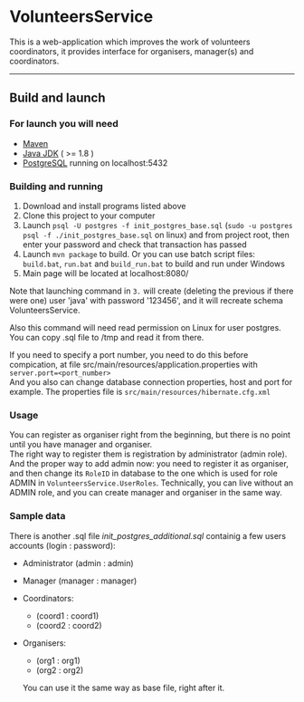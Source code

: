 # VolunteersService

This is a web-application which improves the work of volunteers coordinators, it provides interface for organisers, manager(s) and coordinators.

--------

## Build and launch

### For launch you will need

* [Maven](http://maven.apache.org/download.cgi)
* [Java JDK](https://www.oracle.com/technetwork/java/javase/downloads/2133151) ( >= 1.8 )
* [PostgreSQL](https://www.postgresql.org/download/) running on localhost:5432

### Building and running

1. Download and install programs listed above
2. Clone this project to your computer
3. Launch ```psql -U postgres -f init_postgres_base.sql``` (```sudo -u postgres psql -f ./init_postgres_base.sql``` on linux) and from project root, then enter your password and check that transaction has passed
4. Launch ```mvn package``` to build. Or you can use batch script files: ```build.bat```, ```run.bat``` and ```build_run.bat``` to build and run under Windows
5. Main page will be located at localhost:8080/

Note that launching command in ```3.``` will create (deleting the previous if there were one) user 'java' with password '123456', and it will recreate schema VolunteersService.

Also this command will need read permission on Linux for user postgres. You can copy .sql file to /tmp and read it from there.

If you need to specify a port number, you need to do this before compication, at file src/main/resources/application.properties with ```server.port=<port_number>```  
And you also can change database connection properties, host and port for example. The properties file is ```src/main/resources/hibernate.cfg.xml```

### Usage

You can register as organiser right from the beginning, but there is no point until you have manager and organiser.  
The right way to register them is registration by administrator (admin role).
And the proper way to add admin now: you need to register it as organiser, and then change its ```RoleID``` in database to the one
which is used for role ADMIN in ```VolunteersService.UserRoles```. Technically, you can live without an ADMIN role, and you can create manager and
organiser in the same way.

### Sample data

There is another .sql file _init\_postgres\_additional.sql_ containig a few users accounts (login : password):

* Administrator (admin : admin)
* Manager (manager : manager)
* Coordinators:
  * (coord1 : coord1)
  * (coord2 : coord2)
* Organisers:
  * (org1 : org1)
  * (org2 : org2)

  You can use it the same way as base file, right after it.
  